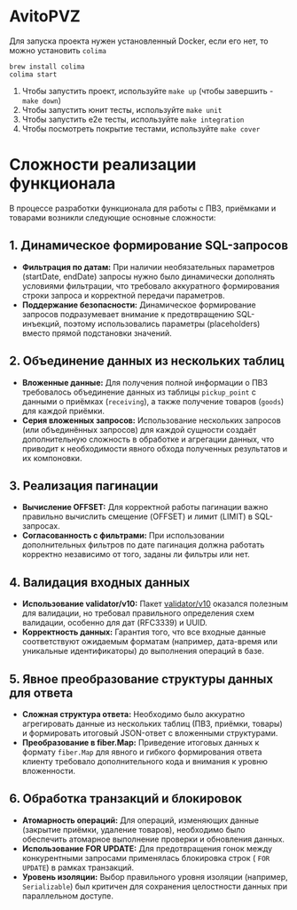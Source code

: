 # AvitoPVZ

Для запуска проекта нужен установленный Docker, если его нет,
то можно установить `colima`

```
brew install colima
colima start
```

1. Чтобы запустить проект, используйте `make up` (чтобы завершить - `make down`)
2. Чтобы запустить юнит тесты, используйте `make unit`
3. Чтобы запустить e2e тесты, используйте `make integration`
4. Чтобы посмотреть покрытие тестами, используйте `make cover`

# Сложности реализации функционала

В процессе разработки функционала для работы с ПВЗ, приёмками и товарами возникли следующие основные сложности:

## 1. Динамическое формирование SQL-запросов

- **Фильтрация по датам:** При наличии необязательных параметров (startDate, endDate) запросы нужно было динамически
  дополнять условиями фильтрации, что требовало аккуратного формирования строки запроса и корректной передачи
  параметров.
- **Поддержание безопасности:** Динамическое формирование запросов подразумевает внимание к предотвращению SQL-инъекций,
  поэтому использовались параметры (placeholders) вместо прямой подстановки значений.

## 2. Объединение данных из нескольких таблиц

- **Вложенные данные:** Для получения полной информации о ПВЗ требовалось объединение данных из таблицы `pickup_point` с
  данными о приёмках (`receiving`), а также получение товаров (`goods`) для каждой приёмки.
- **Серия вложенных запросов:** Использование нескольких запросов (или объединённых запросов) для каждой сущности
  создаёт дополнительную сложность в обработке и агрегации данных, что приводит к необходимости явного обхода полученных
  результатов и их компоновки.

## 3. Реализация пагинации

- **Вычисление OFFSET:** Для корректной работы пагинации важно правильно вычислить смещение (OFFSET) и лимит (LIMIT) в
  SQL-запросах.
- **Согласованность с фильтрами:** При использовании дополнительных фильтров по дате пагинация должна работать корректно
  независимо от того, заданы ли фильтры или нет.

## 4. Валидация входных данных

- **Использование validator/v10:** Пакет [validator/v10](https://pkg.go.dev/github.com/go-playground/validator/v10)
  оказался полезным для валидации, но требовал правильного определения схем валидации, особенно для дат (RFC3339) и
  UUID.
- **Корректность данных:** Гарантия того, что все входные данные соответствуют ожидаемым форматам (например, дата-время
  или уникальные идентификаторы) до выполнения операций в базе.

## 5. Явное преобразование структуры данных для ответа

- **Сложная структура ответа:** Необходимо было аккуратно агрегировать данные из нескольких таблиц (ПВЗ, приёмки,
  товары) и формировать итоговый JSON-ответ с вложенными структурами.
- **Преобразование в fiber.Map:** Приведение итоговых данных к формату `fiber.Map` для явного и гибкого формирования
  ответа клиенту требовало дополнительного кода и внимания к уровню вложенности.

## 6. Обработка транзакций и блокировок

- **Атомарность операций:** Для операций, изменяющих данные (закрытие приёмки, удаление товаров), необходимо было
  обеспечить атомарное выполнение проверки и обновления данных.
- **Использование FOR UPDATE:** Для предотвращения гонок между конкурентными запросами применялась блокировка строк (
  `FOR UPDATE`) в рамках транзакций.
- **Уровень изоляции:** Выбор правильного уровня изоляции (например, `Serializable`) был критичен для сохранения
  целостности данных при параллельном доступе.
